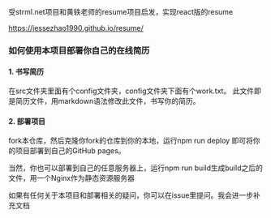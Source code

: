 受strml.net项目和黄轶老师的resume项目启发，实现react版的resume

https://jessezhao1990.github.io/resume/


### 如何使用本项目部署你自己的在线简历

#### 1. 书写简历
在src文件夹里面有个config文件夹，config文件夹下面有个work.txt。 此文件即是简历文件，用markdown语法修改此文件，书写你的简历。

#### 2. 部署项目
fork本仓库，然后克隆你fork的仓库到你的本地，运行npm run deploy 即可将你的项目部署到自己的GitHub pages。

当然，你也可以部署到自己的任意服务器上，运行npm run build生成build之后的文件，用一个Nginx作为静态资源服务器


如果有任何关于本项目和部署相关的疑问，你可以在issue里提问。我会进一步补充文档